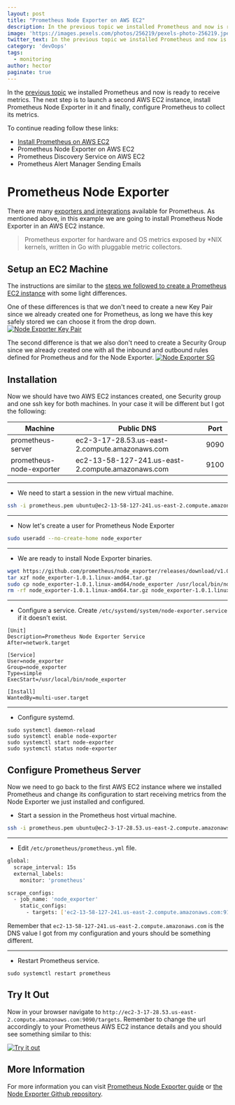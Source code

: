 ```yaml
---
layout: post
title: "Prometheus Node Exporter on AWS EC2"
description: In the previous topic we installed Prometheus and now is ready to receive metrics.
image: 'https://images.pexels.com/photos/256219/pexels-photo-256219.jpeg?auto=compress&cs=tinysrgb&dpr=2&h=650&w=940'
twitter_text: In the previous topic we installed Prometheus and now is ready to receive metrics.
category: 'devOops'
tags:
  - monitoring
author: hector
paginate: true
---
```


In the [previous topic](https://blog.hndoss.com/prometheus-on-aws-ec2-part1) we installed Prometheus and now is ready to receive metrics. The next step is to launch a second AWS EC2 instance, install Prometheus Node Exporter in it and finally, configure Prometheus to collect its metrics.

To continue reading follow these links:
- [Install Prometheus on AWS EC2](https://blog.hndoss.com/prometheus-on-aws-ec2-part1)
- Prometheus Node Exporter on AWS EC2
- Prometheus Discovery Service on AWS EC2
- Prometheus Alert Manager Sending Emails

# Prometheus Node Exporter
There are many [exporters and integrations](https://prometheus.io/docs/instrumenting/exporters) available for Prometheus. As mentioned above, in this example we are going to install Prometheus Node Exporter in an AWS EC2 instance.  

> Prometheus exporter for hardware and OS metrics exposed by *NIX kernels, written in Go with pluggable metric collectors. 

## Setup an EC2 Machine
The instructions are similar to the [steps we followed to create a Prometheus EC2 instance](https://blog.hndoss.com/prometheus-on-aws-ec2-part1/#create-an-aws-ec2-instance) with some light differences. 

One of these differences is that we don't need to create a new Key Pair since we already created one for Prometheus, as long we have this key safely stored we can choose it from the drop down.
[![Node Exporter Key Pair](https://hndoss-blog-bucket.s3.amazonaws.com/2020-06-14-prometheus-on-aws-ec2-part1/14-node-exporter-key-pair.png)](https://hndoss-blog-bucket.s3.amazonaws.com/2020-06-14-prometheus-on-aws-ec2-part1/14-node-exporter-key-pair.png)

The second difference is that we also don't need to create a Security Group since we already created one with all the inbound and outbound rules defined for Prometheus and for the Node Exporter.
[![Node Exporter SG](https://hndoss-blog-bucket.s3.amazonaws.com/2020-06-14-prometheus-on-aws-ec2-part1/13-node-exporter-security-group.png)](https://hndoss-blog-bucket.s3.amazonaws.com/2020-06-14-prometheus-on-aws-ec2-part1/13-node-exporter-security-group.png)

## Installation

Now we should have two AWS EC2 instances created, one Security group and one ssh key for both machines. In your case it will be different but I got the following:

| Machine | Public DNS | Port |
|---------|-----------|------|
|prometheus-server| ec2-3-17-28.53.us-east-2.compute.amazonaws.com | 9090 |
|prometheus-node-exporter| ec2-13-58-127-241.us-east-2.compute.amazonaws.com | 9100 |

---
- We need to start a session in the new virtual machine.

```bash
ssh -i prometheus.pem ubuntu@ec2-13-58-127-241.us-east-2.compute.amazonaws.com
```

---
- Now let's create a user for Prometheus Node Exporter

```bash
sudo useradd --no-create-home node_exporter
```

---
- We are ready to install Node Exporter binaries.

```bash
wget https://github.com/prometheus/node_exporter/releases/download/v1.0.1/node_exporter-1.0.1.linux-amd64.tar.gz
tar xzf node_exporter-1.0.1.linux-amd64.tar.gz
sudo cp node_exporter-1.0.1.linux-amd64/node_exporter /usr/local/bin/node_exporter
rm -rf node_exporter-1.0.1.linux-amd64.tar.gz node_exporter-1.0.1.linux-amd64
```

---
- Configure a service. Create `/etc/systemd/system/node-exporter.service` if it doesn't exist.

``` 
[Unit]
Description=Prometheus Node Exporter Service
After=network.target

[Service]
User=node_exporter
Group=node_exporter
Type=simple
ExecStart=/usr/local/bin/node_exporter

[Install]
WantedBy=multi-user.target
```

---
- Configure systemd.

```
sudo systemctl daemon-reload
sudo systemctl enable node-exporter
sudo systemctl start node-exporter
sudo systemctl status node-exporter
```

## Configure Prometheus Server
Now we need to go back to the first AWS EC2 instance where we installed Prometheus and change its configuration to start receiving metrics from the Node Exporter we just installed and configured.

- Start a session in the Prometheus host virtual machine.

```bash
ssh -i prometheus.pem ubuntu@ec2-3-17-28.53.us-east-2.compute.amazonaws.com
```

---
- Edit `/etc/prometheus/prometheus.yml` file.

```bash
global:
  scrape_interval: 15s
  external_labels:
    monitor: 'prometheus'

scrape_configs:
  - job_name: 'node_exporter'
    static_configs:
      - targets: ['ec2-13-58-127-241.us-east-2.compute.amazonaws.com:9100']
```

Remember that `ec2-13-58-127-241.us-east-2.compute.amazonaws.com` is the DNS value I got from my configuration and yours should be something different.

---
- Restart Prometheus service.

```
sudo systemctl restart prometheus
```

## Try It Out
Now in your browser navigate to `http://ec2-3-17-28.53.us-east-2.compute.amazonaws.com:9090/targets`. Remember to change the url accordingly to your Prometheus AWS EC2 instance details and you should see something similar to this:

[![Try it out](https://hndoss-blog-bucket.s3.amazonaws.com/2020-06-14-prometheus-on-aws-ec2-part1/12-prometheus-node-exporter.png)](https://hndoss-blog-bucket.s3.amazonaws.com/2020-06-14-prometheus-on-aws-ec2-part1/12-prometheus-node-exporter.png)

## More Information
For more information you can visit [Prometheus Node Exporter guide](https://prometheus.io/docs/guides/node-exporter) or [the Node Exporter Github repository](https://github.com/prometheus/node_exporter). 